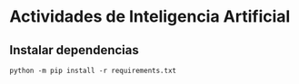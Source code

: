 # Actividades de Inteligencia Artificial

## Instalar dependencias

`python -m pip install -r requirements.txt`